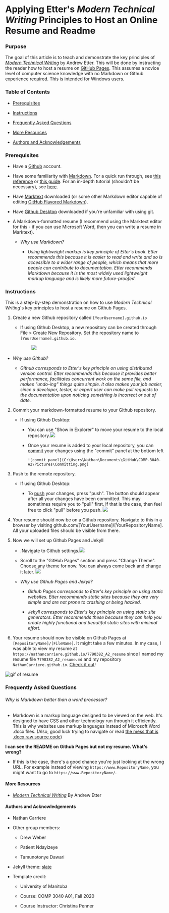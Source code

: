 # Applying Etter's *Modern Technical Writing* Principles to Host an Online Resume and Readme

### Purpose

The goal of this article is to teach and demonstrate the key principles of [*Modern Technical Writing*](https://www.amazon.ca/Modern-Technical-Writing-Introduction-Documentation-ebook/dp/B01A2QL9SS) by Andrew Etter. This will be done by instructing the reader how to host a resume on [GitHub Pages](https://docs.github.com/en/free-pro-team@latest/github/working-with-github-pages/about-github-pages). This assumes a novice level of computer science knowledge with no Markdown or Github experience required. This is intended for Windows users.

### Table of Contents

- [Prerequisites](#prerequisites)

- [Instructions](#instructions)

- [Frequently Asked Questions](#frequently-asked-questions)

- [More Resources](#more-resources)

- [Authors and Acknowledgements](#authors-and-acknowledgements)

### Prerequisites

- Have a [Github](https://github.com/) account.

- Have some familiarity with [Markdown](https://en.wikipedia.org/wiki/Markdown). For a quick run through, see [this reference](https://wordpress.com/support/markdown-quick-reference/) or [this guide](https://guides.github.com/features/mastering-markdown/). For an in-depth tutorial (shouldn't be necessary), see [here](https://www.markdowntutorial.com/).

- Have [Marktext](https://github.com/marktext/marktext/blob/develop/README.md) downloaded (or some other Markdown editor capable of editing [GitHub Flavored Markdown](https://github.github.com/gfm/)).

- Have [Github Desktop](https://desktop.github.com/) downloaded if you're unfamiliar with using git.

- A Markdown-formatted resume (I recommend using the Marktext editor for this - if you can use Microsoft Word, then you can write a resume in Marktext). 
  
  - *Why use Markdown?*
    
    - *Using lightweight markup is key principle of Etter's book. Etter recommends this because it is easier to read and write and so is accessible to a wider range of people, which means that more people can contribute to documentation. Etter recommends Markdown because it is the most widely used lightweight markup language and is likely more future-proofed.*

### Instructions

This is a step-by-step demonstration on how to use *Modern Technical Writing*'s key principles to host a resume on Github Pages.

1. Create a new Github repository called `[YourUsername].github.io`
   
   - If using Github Desktop, a new repository can be created through File > Create New Repository. Set the repository name to `[YourUsername].github.io`.
     
              ![](C:\Users\Nathan\Documents\GitHub\COMP-3040-A2\Pictures\New%20Repository.png) 
- *Why use Github?*
  
  - *Github corresponds to Etter's key principle on using distributed version control. Etter recommends this because it provides better performance, facilitates concurrent work on the same file, and makes "undo-ing" things quite simple. It also makes your job easier, since a developer, tester, or expert user can make pull requests to the documentation upon noticing something is incorrect or out of date.*
2. Commit your markdown-formatted resume to your Github repository. 
   
   - If using Github Desktop: 
     
     - You can use "Show in Explorer" to move your resume to the local repository.![](C:\Users\Nathan\Documents\GitHub\COMP-3040-A2\Pictures\Github%20file%20explorer.png)
     
     - Once your resume is added to your local repository, you can [commit](https://github.com/git-guides/git-commit) your changes using the "commit" panel at the bottom left
       
           ![commit panel](C:\Users\Nathan\Documents\GitHub\COMP-3040-A2\Pictures\Committing.png)

3. Push to the remote repository. 
   
   - If using Github Desktop:
     
     - To [push](https://www.atlassian.com/git/tutorials/syncing/git-push#:~:text=The%20git%20push%20command%20is,exports%20commits%20to%20remote%20branches.) your changes, press "push". The button should appear after all your changes have been committed. This may sometimes require you to "pull" first. If that is the case, then feel free to click "pull" before you push. ![](C:\Users\Nathan\Documents\GitHub\COMP-3040-A2\Pictures\Pushing.png)

4. Your resume should now be on a Github repository. Navigate to this in a browser by visiting github.com/[YourUsername]/[YourRepositoryName]. All your uploaded files should  be visible from there.  

5. Now we will set up Github Pages and Jekyll
   
   - .Navigate to Github settings.![](C:\Users\Nathan\Documents\GitHub\COMP-3040-A2\Pictures\Settings%20on%20Github.png)
   
   - Scroll to the "GitHub Pages" section and press "Change Theme". Choose any theme for now. You can always come back and change it later. ![](C:\Users\Nathan\Documents\GitHub\COMP-3040-A2\Pictures\change%20theme.png)
   
   - *Why use Github Pages and Jekyll?*
     
     - *Github Pages corresponds to Etter's key principle on using static websites. Etter recommends static sites because they are very simple and are not prone to crashing or being hacked.*
     
     - *Jekyll corresponds to Etter's key principle on using static site generators. Etter recommends these because they can help you create highly functional and beautiful static sites with minimal effort.*



6. Your resume should now be visible on Github Pages at `[RepositoryName]/[FileName]`. It might take a few minutes. In my case, I was able to view my resume at `https://nathancarriere.github.io/7790382_A2_resume` since I named my resume file `7790382_A2_resume.md` and my repository `NathanCarriere.github.io`. [Check it out](https://nathancarriere.github.io/7790382_A2_resume)!



![gif of resume](C:\Users\Nathan\Documents\GitHub\COMP-3040-A2\Pictures\resume_gif.gif)

### Frequently Asked Questions

###### Why is Markdown better than a word processor?

- Markdown is a markup language designed to be viewed on the web. It's designed to have CSS and other technology run through it efficiently. This is why websites use markup languages instead of Microsoft Word .docx files. (Also, good luck trying to navigate or read [the mess that is .docx raw source code](https://www.toptal.com/xml/an-informal-introduction-to-docx))

**I can see the README on Github Pages but not my resume. What's wrong?**

- If this is the case, there's a good chance you're just looking at the wrong URL. For example instead of viewing `https://www.RepositoryName`, you might want to go to `https://www.RepositoryName/`.

#### More Resources

- [*Modern Technical Writing*](https://www.amazon.ca/Modern-Technical-Writing-Introduction-Documentation-ebook/dp/B01A2QL9SS) By Andrew Etter

#### Authors and Acknowledgements

- Nathan Carriere

- Other group members:
  
  - Drew Weber
  
  - Patient Ndayizeye
  
  - Tamunotonye Dawari

- Jekyll theme: [slate](https://github.com/slatedocs/slate)

- Template credit: 
  
  - University of Manitoba
  
  - Course: COMP 3040 A01, Fall 2020
  
  - Course Instructor: Christina Penner
